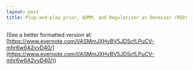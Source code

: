 ```yaml
---
layout: post
title: Plug-and-play prior, ADMM, and Regularizer as Denoiser (RED)
---
```


(See a better formatted version at: [https://www.evernote.com/l/ASMmJXHvBV5JD5cfLPuCV-mhr6w6A2vyD40/](https://www.evernote.com/l/ASMmJXHvBV5JD5cfLPuCV-mhr6w6A2vyD40/))



